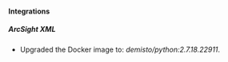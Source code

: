 #### Integrations
##### ArcSight XML
- Upgraded the Docker image to: *demisto/python:2.7.18.22911*.
